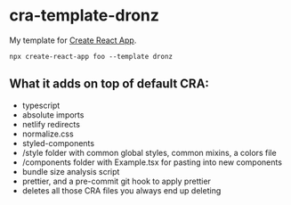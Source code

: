 # cra-template-dronz

My template for [Create React App](https://create-react-app.dev/docs/custom-templates/).

```
npx create-react-app foo --template dronz
```

## What it adds on top of default CRA:

- typescript
- absolute imports
- netlify redirects
- normalize.css
- styled-components
- /style folder with common global styles, common mixins, a colors file
- /components folder with Example.tsx for pasting into new components
- bundle size analysis script
- prettier, and a pre-commit git hook to apply prettier
- deletes all those CRA files you always end up deleting